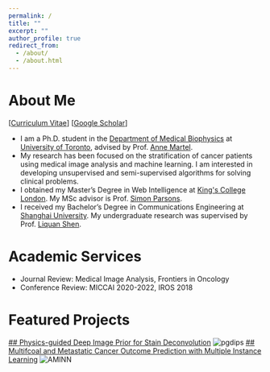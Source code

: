 ```yaml
---
permalink: /
title: ""
excerpt: ""
author_profile: true
redirect_from: 
  - /about/
  - /about.html
---
```



# About Me
[[Curriculum Vitae](http://GJiananChen.github.io/files/jiananchen_cv.pdf)] [[Google Scholar](https://scholar.google.ca/citations?user=B9tp488AAAAJ&hl=en)]
* I am a Ph.D. student in the [Department of Medical Biophysics](https://medbio.utoronto.ca/medical-biophysics) at [University of Toronto](https://www.utoronto.ca/), advised by Prof. [Anne Martel](https://medbio.utoronto.ca/faculty/martel). 
* My research has been focused on the stratification of cancer patients using medical image analysis and machine learning. I am interested in developing unsupervised and semi-supervised algorithms for solving clinical problems.
* I obtained my Master’s Degree in Web Intelligence at [King's College London](https://www.kcl.ac.uk/). My MSc advisor is Prof. [Simon Parsons](https://nms.kcl.ac.uk/simon.parsons/).
* I received my Bachelor’s Degree in Communications Engineering at [Shanghai University](http://en.shu.edu.cn/). My undergraduate research was supervised by Prof. [Liquan Shen](https://scholar.google.com/citations?user=EUEEtlYAAAAJ&hl=en).


# Academic Services
* Journal Review: Medical Image Analysis, Frontiers in Oncology
* Conference Review: MICCAI 2020-2022, IROS 2018

# Featured Projects
[## Physics-guided Deep Image Prior for Stain Deconvolution](https://gjiananchen.github.io/projects/pgdips/)
![pgdips](https://gjiananchen.github.io/images/CODIDO.png)
[## Multifcoal and Metastatic Cancer Outcome Prediction with Multiple Instance Learning](https://gjiananchen.github.io/projects/aminn/)
![AMINN](https://gjiananchen.github.io/images/AMINN.png)

